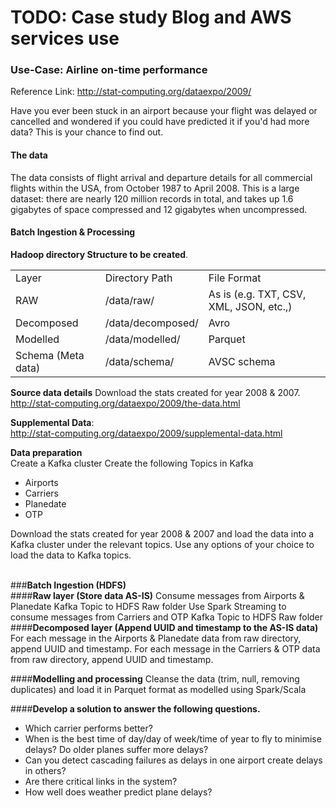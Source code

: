 <H1>TODO: Case study Blog and AWS services use</H1>

<h3>Use-Case: Airline on-time performance</h3>

Reference Link: <a href="http://stat-computing.org/dataexpo/2009/">http://stat-computing.org/dataexpo/2009/</a>

Have you ever been stuck in an airport because your flight was delayed or cancelled and wondered if you could have predicted it if you'd had more data? This is your chance to find out.

<h4>The data</h4>
The data consists of flight arrival and departure details for all commercial flights within the USA, from October 1987 to April 2008. This is a large dataset: there are nearly 120 million records in total, and takes up 1.6 gigabytes of space compressed and 12 gigabytes when uncompressed. 


<h4>Batch Ingestion & Processing</h4>

<b>Hadoop directory Structure to be created</b>.
<table>
<tr>
<td>Layer</td><td>Directory Path</td><td>File Format</td>		
</tr>
<tr>
<td>RAW</td><td>	/data/raw/</td><td>As is (e.g. TXT, CSV, XML, JSON, etc.,)</td>
</tr>
<tr>
<td>Decomposed</td><td>	/data/decomposed/</td><td>	Avro</td>
</tr>
<tr>
<td>Modelled</td><td>	/data/modelled/</td><td>	Parquet</td>
</tr>
<tr>
<td>Schema (Meta data)</td><td>	/data/schema/</td><td>	AVSC schema</td>
</tr>
</table>

**Source data details**
Download the stats created for year 2008 & 2007.<br/>
http://stat-computing.org/dataexpo/2009/the-data.html

**Supplemental Data**: <br/>http://stat-computing.org/dataexpo/2009/supplemental-data.html

**Data preparation**<br/>
Create a Kafka cluster
Create the following Topics in Kafka<br/>
<ul>
<li>Airports</li>
<li>Carriers</li>
<li>Planedate</li>
<li>OTP</li>
</ul>
Download the stats created for year 2008 & 2007 and load the data into a Kafka cluster under the relevant topics. Use any options of your choice to load the data to Kafka topics.
<br/><br/>

###**Batch Ingestion (HDFS)**<br/>
####**Raw layer (Store data AS-IS)**
Consume messages from Airports & Planedate Kafka Topic to HDFS Raw folder
Use Spark Streaming to consume messages from Carriers and OTP Kafka Topic to HDFS Raw folder
####**Decomposed layer (Append UUID and timestamp to the AS-IS data)**
For each message in the Airports & Planedate data from raw directory, append UUID and timestamp.
For each message in the Carriers & OTP data from raw directory, append UUID and timestamp.

####**Modelling and processing**
Cleanse the data (trim, null, removing duplicates) and load it in Parquet format as modelled using Spark/Scala	


####**Develop a solution to answer the following questions.** 
<ul>
<li>Which carrier performs better?</li>
<li>When is the best time of day/day of week/time of year to fly to minimise delays?
Do older planes suffer more delays?</li>
<li>Can you detect cascading failures as delays in one airport create delays in others?</li><li> Are there critical links in the system?</li>
<li>How well does weather predict plane delays?</li>
</ul>
